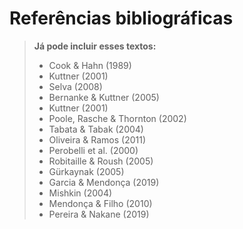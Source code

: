 # Referências bibliográficas

> **Já pode incluir esses textos:**
>
> - Cook & Hahn (1989)
> - Kuttner (2001)
> - Selva (2008)
> - Bernanke & Kuttner (2005)
> - Kuttner (2001)
> - Poole, Rasche & Thornton (2002)
> - Tabata & Tabak (2004)
> - Oliveira & Ramos (2011)
> - Perobelli et al. (2000)
> - Robitaille & Roush (2005)
> - Gürkaynak (2005)
> - Garcia & Mendonça (2019)
> - Mishkin (2004)
> - Mendonça & Filho (2010)
> - Pereira & Nakane (2019)

